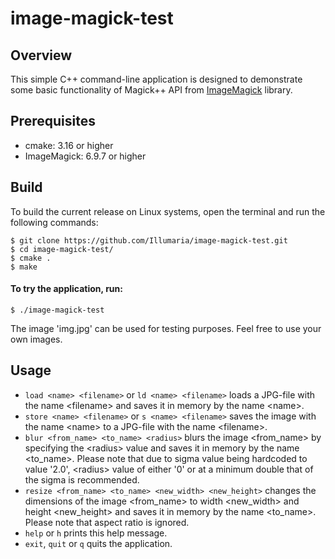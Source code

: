 # image-magick-test

## Overview
This simple C++ command-line application is designed to demonstrate some basic functionality of Magick++ API from [ImageMagick](https://imagemagick.org/) library.

## Prerequisites

* cmake: 3.16 or higher
* ImageMagick: 6.9.7 or higher

## Build

To build the current release on Linux systems, open the terminal and run the following commands:

```
$ git clone https://github.com/Illumaria/image-magick-test.git
$ cd image-magick-test/
$ cmake .
$ make
```

#### To try the application, run:

```
$ ./image-magick-test
```
The image 'img.jpg' can be used for testing purposes. Feel free to use your own images.

## Usage

  -  ```load <name> <filename>``` or ```ld <name> <filename>``` loads a JPG-file with the name \<filename\> and saves it in memory by the name \<name\>.
  -  ```store <name> <filename>``` or ```s <name> <filename>``` saves the image with the name \<name\> to a JPG-file with the name \<filename\>.
  -  ```blur <from_name> <to_name> <radius>``` blurs the image \<from_name\> by specifying the \<radius\> value and saves it in memory by the name \<to_name\>. Please note that due to sigma value being hardcoded to value '2.0', \<radius\> value of either '0' or at a minimum double that of the sigma is recommended.
  -  ```resize <from_name> <to_name> <new_width> <new_height>``` changes the dimensions of the image \<from_name\> to width \<new_width\> and height \<new_height\> and saves it in memory by the name \<to_name\>. Please note that aspect ratio is ignored.
  -  ```help``` or ```h``` prints this help message.
  -  ```exit```, ```quit``` or ```q``` quits the application.
